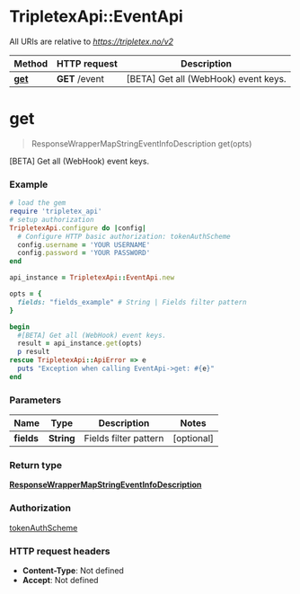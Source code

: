 # TripletexApi::EventApi

All URIs are relative to *https://tripletex.no/v2*

Method | HTTP request | Description
------------- | ------------- | -------------
[**get**](EventApi.md#get) | **GET** /event | [BETA] Get all (WebHook) event keys.


# **get**
> ResponseWrapperMapStringEventInfoDescription get(opts)

[BETA] Get all (WebHook) event keys.



### Example
```ruby
# load the gem
require 'tripletex_api'
# setup authorization
TripletexApi.configure do |config|
  # Configure HTTP basic authorization: tokenAuthScheme
  config.username = 'YOUR USERNAME'
  config.password = 'YOUR PASSWORD'
end

api_instance = TripletexApi::EventApi.new

opts = { 
  fields: "fields_example" # String | Fields filter pattern
}

begin
  #[BETA] Get all (WebHook) event keys.
  result = api_instance.get(opts)
  p result
rescue TripletexApi::ApiError => e
  puts "Exception when calling EventApi->get: #{e}"
end
```

### Parameters

Name | Type | Description  | Notes
------------- | ------------- | ------------- | -------------
 **fields** | **String**| Fields filter pattern | [optional] 

### Return type

[**ResponseWrapperMapStringEventInfoDescription**](ResponseWrapperMapStringEventInfoDescription.md)

### Authorization

[tokenAuthScheme](../README.md#tokenAuthScheme)

### HTTP request headers

 - **Content-Type**: Not defined
 - **Accept**: Not defined



